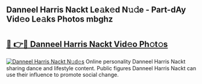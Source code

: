 ## Danneel Harris Nackt Le𝚊k𝚎d N𝚞𝚍e - Part-dAy Vid𝚎o Le𝚊ks Photos mbghz

# <h2><a href="http://fb8e8p.evod.top/?m=Danneel+Harris+Nackt">🔗 👉🔴 Danneel Harris Nackt Vid𝚎o Ph𝚘t𝚘s</a></h2>

[![Danneel Harris Nackt N𝚞d𝚎s](https://i.imgur.com/8V9OHl7.gif)](http://fb8e8p.evod.top/?m=Danneel+Harris+Nackt)
Online personality Danneel Harris Nackt sharing dance and lifestyle content. Public figures Danneel Harris Nackt can use their influence to promote social change. 
